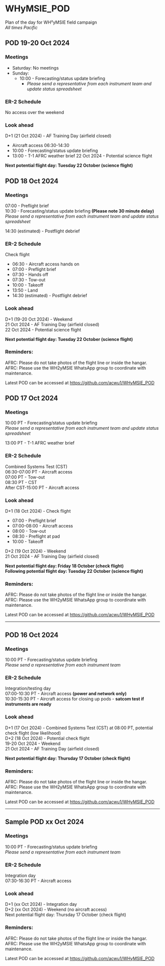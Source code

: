 # WHyMSIE_POD
Plan of the day for WH²yMSIE field campaign  
*All times Pacific*

## POD 19-20 Oct 2024
### Meetings
- Saturday: No meetings  
- Sunday:  
  - 10:00 - Forecasting/status update briefing   
    - *Please send a representative from each instrument team and update status spreadsheet*  

### ER-2 Schedule
No access over the weekend

### Look ahead
D+1 (21 Oct 2024) - AF Training Day (airfield closed)
- Aircraft access 06:30-14:30
- 10:00 - Forecasting/status update briefing
- 13:00 - T-1 AFRC weather brief 
22 Oct 2024 - Potential science flight

__Next potential flight day: Tuesday 22 October (science flight)__  

## POD 18 Oct 2024
### Meetings
07:00 - Preflight brief  
10:30 - Forecasting/status update briefing **(Please note 30 minute delay)**  
*Please send a representative from each instrument team and update status spreadsheet*  
  
14:30 (estimated) - Postflight debrief

### ER-2 Schedule
Check flight  
- 06:30 - Aircraft access hands on
- 07:00 - Preflight brief
- 07:30 - Hands off
- 07:30 - Tow-out
- 10:00 - Takeoff
- 13:50 - Land  
- 14:30 (estimated) - Postflight debrief  

### Look ahead
D+1 (19-20 Oct 2024) - Weekend    
21 Oct 2024 - AF Training Day (airfield closed)  
22 Oct 2024 - Potential science flight

__Next potential flight day: Tuesday 22 October (science flight)__  

### Reminders:
AFRC: Please do not take photos of the flight line or inside the hangar.  
AFRC: Please use the WH2yMSIE WhatsApp group to coordinate with maintenance.   
  
Latest POD can be accessed at https://github.com/acwu1/WHyMSIE_POD

## POD 17 Oct 2024
### Meetings
10:00 PT - Forecasting/status update briefing  
*Please send a representative from each instrument team and update status spreadsheet*
  
13:00 PT - T-1 AFRC weather brief  


### ER-2 Schedule
Combined Systems Test (CST)  
06:30-07:00 PT - Aircraft access  
07:00 PT - Tow-out  
08:30 PT - CST  
After CST-15:00 PT - Aircraft access  

### Look ahead
D+1 (18 Oct 2024) - Check flight  
- 07:00 - Preflight brief
- 07:00-08:00 - Aircraft access
- 08:00 - Tow-out
- 08:30 - Preflight at pad
- 10:00 - Takeoff

D+2 (19 Oct 2024) - Weekend    
21 Oct 2024 - AF Training Day (airfield closed)  

__Next potential flight day: Friday 18 October (check flight)__  
__Following potential flight day: Tuesday 22 October (science flight)__  

### Reminders:
AFRC: Please do not take photos of the flight line or inside the hangar.  
AFRC: Please use the WH2yMSIE WhatsApp group to coordinate with maintenance.   
  
Latest POD can be accessed at https://github.com/acwu1/WHyMSIE_POD

---

## POD 16 Oct 2024
### Meetings
10:00 PT - Forecasting/status update briefing  
*Please send a representative from each instrument team*

### ER-2 Schedule
Integration/testing day  
07:00-10:30 PT - Aircraft access **(power and network only)**  
10:30-15:30 PT - Aircraft access for closing up pods - **satcom test if instruments are ready**  

### Look ahead
D+1 (17 Oct 2024) - Combined Systems Test (CST) at 08:00 PT, potential check flight (low likelihood)  
D+2 (18 Oct 2024) - Potential check flight  
19-20 Oct 2024 - Weekend  
21 Oct 2024 - AF Training Day (airfield closed)  

__Next potential flight day: Thursday 17 October (check flight)__  

### Reminders:
AFRC: Please do not take photos of the flight line or inside the hangar.  
AFRC: Please use the WH2yMSIE WhatsApp group to coordinate with maintenance.   
  
Latest POD can be accessed at https://github.com/acwu1/WHyMSIE_POD

---

## Sample POD xx Oct 2024
### Meetings
10:00 PT - Forecasting/status update briefing  
*Please send a representative from each instrument team*

### ER-2 Schedule
Integration day  
07:30-16:30 PT - Aircraft access  

### Look ahead
D+1 (xx Oct 2024) - Integration day  
D+2 (xx Oct 2024) - Weekend (no aircraft access)  
Next potential flight day: Thursday 17 October (check flight)

### Reminders:
AFRC: Please do not take photos of the flight line or inside the hangar.  
AFRC: Please use the WH2yMSIE WhatsApp group to coordinate with maintenance.  
  
Latest POD can be accessed at https://github.com/acwu1/WHyMSIE_POD
